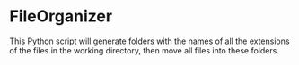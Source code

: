 # FileOrganizer
This Python script will generate folders with the names of all the extensions of the files in the working directory, then move all files into these folders.
